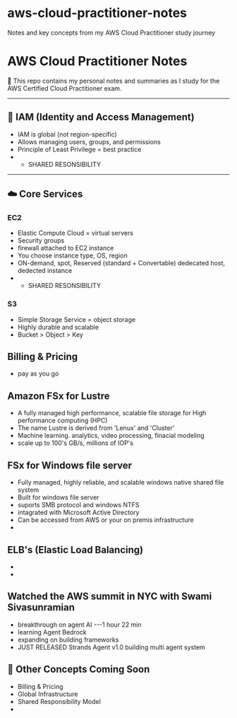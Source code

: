 # aws-cloud-practitioner-notes
Notes and key concepts from my AWS Cloud Practitioner study journey
# AWS Cloud Practitioner Notes

📘 This repo contains my personal notes and summaries as I study for the AWS Certified Cloud Practitioner exam.

---

## 🔐 IAM (Identity and Access Management)
- IAM is global (not region-specific)
- Allows managing users, groups, and permissions
- Principle of Least Privilege = best practice
- + SHARED RESONSIBILITY 
---

## ☁️ Core Services
### EC2
- Elastic Compute Cloud = virtual servers
- Security groups
- firewall attached to EC2 instance 
- You choose instance type, OS, region
- ON-demand, spot, Reserved (standard + Convertable) dedecated host, dedected instance
- + SHARED RESONSIBILITY 

### S3
- Simple Storage Service = object storage
- Highly durable and scalable
- Bucket > Object > Key

## Billing & Pricing 
- pay as you go

## Amazon FSx for Lustre
- A fully managed high performance, scalable file storage for High performance computing (HPC)
- The name Lustre is derived from 'Lenux' and 'Cluster'
- Machine learning. analytics, video processing, finacial modeling
- scale up to 100's GB/s, millions of IOP's

## FSx for Windows file server
- Fully managed, highly reliable, and scalable windows native shared file system
- Built for windows file server
- suports SMB protocol and windows NTFS
- intagrated with Microsoft Active Directory
- Can be accessed from AWS or your on premis infrastructure 
- 

## ELB's (Elastic Load Balancing)
- 
- 
## Watched the AWS summit in NYC with Swami Sivasunramian
- breakthrough on agent AI
---1 hour 22 min
- learning Agent Bedrock
- expanding on building frameworks 
- JUST RELEASED Strands Agent v1.0  building multi agent system 

## 🧠 Other Concepts Coming Soon
- Billing & Pricing
- Global Infrastructure
- Shared Responsibility Model
- 
